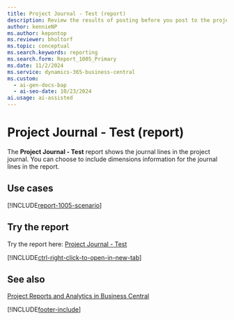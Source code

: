 ```yaml
---
title: Project Journal - Test (report)
description: Review the results of posting before you post to the projects ledger. Edit the journal lines if there are errors to correct.
author: kennieNP
ms.author: kepontop
ms.reviewer: bholtorf
ms.topic: conceptual
ms.search.keywords: reporting
ms.search.form: Report_1005_Primary
ms.date: 11/2/2024
ms.service: dynamics-365-business-central
ms.custom:
  - ai-gen-docs-bap
  - ai-seo-date: 10/23/2024
ai.usage: ai-assisted
---
```


# Project Journal - Test (report)

The **Project Journal - Test** report shows the journal lines in the project journal. You can choose to include dimensions information for the journal lines in the report.

## Use cases

[!INCLUDE[report-1005-scenario](../includes/report-1005-scenario-include.md)]

<!-- 

Prompt

Below is a report in an ERP system. Provide 3-4 use cases for different personas working with project management or finance for projects.

Format like this:    
  
As a <persona>, use the report to    
* use case 1  
* use case 2    

Do not capitalize the persona names. 

Do not start lines with "Use the data to"

## Report name
Project Journal - Test

## Report description

### What the report does

### Use cases

Please include your data sources and URLs

-->

## Try the report

Try the report here: [Project Journal - Test](https://businesscentral.dynamics.com?report=1005)

[!INCLUDE[ctrl-right-click-to-open-in-new-tab](../includes/ctrl-right-click-to-open-in-new-tab.md)]

## See also

[Project Reports and Analytics in Business Central](../project-reports.md)  

[!INCLUDE[footer-include](../includes/footer-banner.md)]